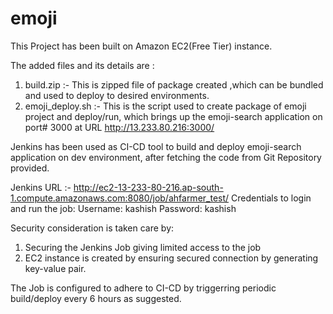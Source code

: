 # emoji
This Project has been built on Amazon EC2(Free Tier) instance.

The added files and its details are :
1) build.zip :- This is zipped file of package created ,which can be bundled and used to deploy to desired environments.
2) emoji_deploy.sh :- This is the script used to create package of emoji project and deploy/run, which brings up the emoji-search application on port# 3000 at             URL http://13.233.80.216:3000/

Jenkins has been used as CI-CD tool to build and deploy emoji-search application on dev environment, after fetching the code from Git Repository provided.

Jenkins URL :- http://ec2-13-233-80-216.ap-south-1.compute.amazonaws.com:8080/job/ahfarmer_test/
Credentials to login and run the job:
Username: kashish
Password: kashish

Security consideration is taken care by:
1) Securing the Jenkins Job giving limited access to the job
2) EC2 instance is created by ensuring secured connection by generating key-value pair.

The Job is configured to adhere to CI-CD by triggerring periodic build/deploy every 6 hours as suggested.

